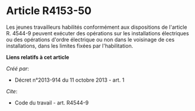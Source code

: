 # Article R4153-50

Les jeunes travailleurs habilités conformément aux dispositions de l'article R. 4544-9 peuvent exécuter des opérations sur
les installations électriques ou des opérations d'ordre électrique ou non dans le voisinage de ces installations, dans les
limites fixées par l'habilitation.

**Liens relatifs à cet article**

_Créé par_:

  - Décret n°2013-914 du 11 octobre 2013 - art. 1

_Cite_:

  - Code du travail - art. R4544-9
